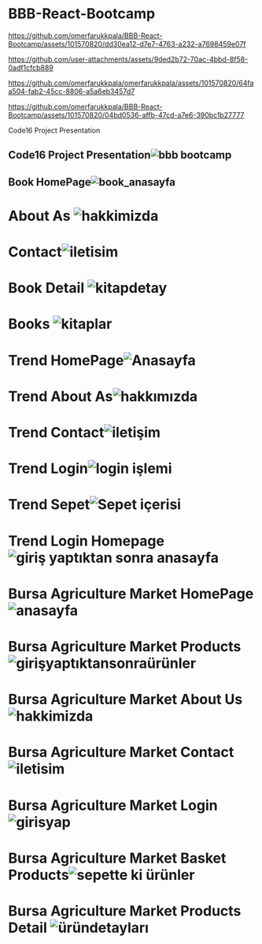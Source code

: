 # BBB-React-Bootcamp 


https://github.com/omerfarukkpala/BBB-React-Bootcamp/assets/101570820/dd30ea12-d7e7-4763-a232-a7698459e07f



https://github.com/user-attachments/assets/9ded2b72-70ac-4bbd-8f58-0adf1cfcb889



https://github.com/omerfarukkpala/omerfarukkpala/assets/101570820/64faa504-fab2-45cc-8806-a5a6eb3457d7

https://github.com/omerfarukkpala/BBB-React-Bootcamp/assets/101570820/04bd0536-affb-47cd-a7e6-390bc1b27777


Code16 Project Presentation
## Code16 Project Presentation![bbb bootcamp](https://github.com/omerfarukkpala/BBB-React-Bootcamp/assets/101570820/f401b63d-324d-4ca5-87b3-bb5ca09340ad)
## Book HomePage![book_anasayfa](https://github.com/omerfarukkpala/BBB-React-Bootcamp/assets/101570820/4b19137f-de79-4e0d-856b-e4da8ce34f11)
# About As ![hakkimizda](https://github.com/omerfarukkpala/BBB-React-Bootcamp/assets/101570820/e0c5cecf-94c1-441c-862b-1a06ccd7e428)
# Contact![iletisim](https://github.com/omerfarukkpala/BBB-React-Bootcamp/assets/101570820/13813180-e149-45bb-a529-0f8dd4dead7b)
# Book Detail ![kitapdetay](https://github.com/omerfarukkpala/BBB-React-Bootcamp/assets/101570820/37ea8fc1-81ef-4d5c-a1c5-c5010d8c80ca)
# Books ![kitaplar](https://github.com/omerfarukkpala/BBB-React-Bootcamp/assets/101570820/c7e56aed-eb2a-45cf-a7d1-b69d80938fdb)
# Trend HomePage![Anasayfa](https://github.com/omerfarukkpala/BBB-React-Bootcamp/assets/101570820/f0fa780f-ba76-4257-9c40-2cddebf61dc0)
# Trend About As![hakkımızda](https://github.com/omerfarukkpala/BBB-React-Bootcamp/assets/101570820/806369d4-cf8a-4830-b084-b228b8870d09)
# Trend Contact![iletişim](https://github.com/omerfarukkpala/BBB-React-Bootcamp/assets/101570820/a17902ff-ba65-4d9b-83fd-dc533189f31b)
# Trend Login![login işlemi](https://github.com/omerfarukkpala/BBB-React-Bootcamp/assets/101570820/63f409fa-98c2-4b9e-9797-0a266b4a1887)
# Trend Sepet![Sepet içerisi](https://github.com/omerfarukkpala/BBB-React-Bootcamp/assets/101570820/f3c92bd0-e498-469b-bbc7-543b6ab75a68)
# Trend Login Homepage![giriş yaptıktan sonra anasayfa](https://github.com/omerfarukkpala/BBB-React-Bootcamp/assets/101570820/51a60491-1575-4376-9994-d2bf0759c37d)
# Bursa Agriculture Market HomePage![anasayfa](https://github.com/omerfarukkpala/BBB-React-Bootcamp/assets/101570820/930f4668-45e6-4b13-a00b-a283f328028c)
# Bursa Agriculture Market Products ![girişyaptıktansonraürünler](https://github.com/omerfarukkpala/BBB-React-Bootcamp/assets/101570820/c5818d90-2eff-43be-a477-8cc43431f41e)
# Bursa Agriculture Market About Us![hakkimizda](https://github.com/omerfarukkpala/BBB-React-Bootcamp/assets/101570820/a4206e95-a437-46ee-ba1e-0f2faedc88cf)
# Bursa Agriculture Market Contact![iletisim](https://github.com/omerfarukkpala/BBB-React-Bootcamp/assets/101570820/45014247-7b88-47b2-ba43-dcb5f9554aa8)
# Bursa Agriculture Market Login![girisyap](https://github.com/omerfarukkpala/BBB-React-Bootcamp/assets/101570820/88a8b80f-42bb-4349-9a7b-9069bf8e8694)
# Bursa Agriculture Market Basket Products![sepette ki ürünler](https://github.com/omerfarukkpala/BBB-React-Bootcamp/assets/101570820/f90ba8cc-cae2-494c-8df2-4354ee68432d)
# Bursa Agriculture Market Products Detail ![üründetayları](https://github.com/omerfarukkpala/BBB-React-Bootcamp/assets/101570820/47095f8c-bdf1-4a39-9ba7-ac52a9726831)
